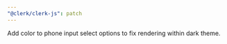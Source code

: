 ```yaml
---
"@clerk/clerk-js": patch
---
```


Add color to phone input select options to fix rendering within dark theme.
